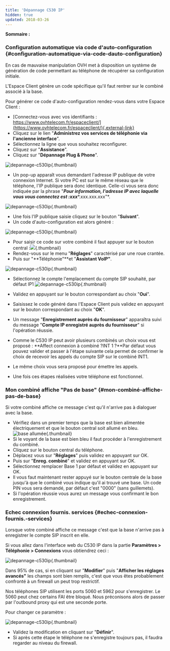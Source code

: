 ```yaml
---
title: 'Dépannage C530 IP'
hidden: true
updated: 2018-03-26
---
```



**Sommaire :**

### Configuration automatique via code d'auto-configuration {#configuration-automatique-via-code-dauto-configuration}

En cas de mauvaise manipulation OVH met à disposition un système de génération de code permettant au téléphone de récupérer sa configuration initiale.

L'Espace Client génère un code spécifique qu'il faut rentrer sur le combiné associé à la base.

Pour générer ce code d'auto-configuration rendez-vous dans votre Espace Client :

-   [Connectez-vous avec vos identifiants : https://www.ovhtelecom.fr/espaceclient/](https://www.ovhtelecom.fr/espaceclient/){.external-link}
-   Cliquez sur le lien "**Administrez vos services de téléphonie via l'ancienne interface**".
-   Sélectionnez la ligne que vous souhaitez reconfigurer.
-   Cliquez sur "**Assistance**".
-   Cliquez sur "**Dépannage Plug & Phone**".

![depannage-c530ip](images/Depannage1.jpg){.thumbnail}

-   Un pop-up apparaît vous demandant l'adresse IP publique de votre connexion Internet. Si votre PC est sur le même réseau que le téléphone, l'IP publique sera donc identique. Celle-ci vous sera donc indiquée par la phrase "***Pour information, l'adresse IP avec laquelle vous vous connectez est :xxx****.xxx.xxx.xxx"*.

![depannage-c530ip](images/Depannage2.jpg){.thumbnail}

-   Une fois l'IP publique saisie cliquez sur le bouton "**Suivant**".
-   Un code d'auto-configuration est alors généré :

![depannage-c530ip](images/Depannage3.png){.thumbnail}

-   Pour saisir ce code sur votre combiné il faut appuyer sur le bouton central :![](images/combine.png){.thumbnail}
-   Rendez-vous sur le menu "**Réglages**" caractérisé par une roue crantée.
-   Puis sur "**Téléphonie"**et "**Assistant VoIP"**.

![depannage-c530ip](images/Depannage4.png){.thumbnail}

-   Sélectionnez le compte l'emplacement du compte SIP souhaité, par défaut IP1 ![depannage-c530ip](images/Depannage5.png){.thumbnail}

-   Validez en appuyant sur le bouton correspondant au choix "**Oui**".
-   Saisissez le code généré dans l'Espace Client puis validez en appuyant sur le bouton correspondant au choix "**OK**".
-   Un message "**Enregistrement auprès du fournisseur**" apparaîtra suivi du message "**Compte IP enregistré auprès du fournisseur**" si l'opération réussie.
-   Comme le C530 IP peut avoir plusieurs combinés un choix vous est proposé : **Affect connexion à combiné ?INT 1 ?**Par défaut vous pouvez valider et passer à l'étape suivante cela permet de confirmer le choix de recevoir les appels du compte SIP sur le combiné INT1.
-   Le même choix vous sera proposé pour émettre les appels.
-   Une fois ces étapes réalisées votre téléphone est fonctionnel.

### Mon combiné affiche "Pas de base" {#mon-combiné-affiche-pas-de-base}

Si votre combiné affiche ce message c'est qu'il n'arrive pas à dialoguer avec la base.

-   Vérifiez dans un premier temps que la base est bien alimentée électriquement et que le bouton central soit allumé en bleu. <br> ![base allumée](images/baseallumee.png){.thumbnail}
-   Si le voyant de la base est bien bleu il faut procéder à l'enregistrement du combiné.
-   Cliquez sur le bouton central du téléphone.
-   Déplacez vous sur "**Réglages**" puis validez en appuyant sur OK.
-   Puis sur "**Enreg. combiné**" et validez en appuyant sur OK.
-   Sélectionnez remplacer Base 1 par défaut et validez en appuyant sur OK.
-   Il vous faut maintenant rester appuyé sur le bouton centrale de la base jusqu'à que le combiné vous indique qu'il ai trouvé une base. Un code PIN vous sera demandé, par défaut c'est "0000" (sans guillemets).
-   Si l'opération réussie vous aurez un message vous confirmant le bon enregistrement.

### Echec connexion fournis. services {#echec-connexion-fournis.-services}

Lorsque votre combiné affiche ce message c'est que la base n'arrive pas à enregistrer le compte SIP inscrit en elle.

Si vous allez dans l'interface web du C530 IP dans la partie **Paramètres &gt; Téléphonie &gt; Connexions** vous obtiendrez ceci :

![depannage-c530ip](images/Depannage6.png){.thumbnail}

Dans 95% de cas, si en cliquant sur "**Modifier**" puis "**Afficher les réglages avancés"** les champs sont bien remplis, c'est que vous êtes probablement confronté à un firewall un peut trop restrictif.

Nos téléphones SIP utilisent les ports 5060 et 5962 pour s'enregistrer. Le 5060 peut chez certains FAI être bloqué. Nous préconisons alors de passer par l'outbound proxy qui est une seconde porte.

Pour changer ce paramètre :

![depannage-c530ip](images/Outbound.jpg){.thumbnail}

-   Validez la modification en cliquant sur "**Définir**".
-   Si après cette étape le téléphone ne s'enregistre toujours pas, il faudra regarder au niveau du firewall.


